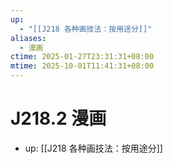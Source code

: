 ```yaml
---
up:
  - "[[J218 各种画技法：按用途分]]"
aliases:
  - 漫画
ctime: 2025-01-27T23:31:31+08:00
mtime: 2025-10-01T11:41:31+08:00
---
```


# J218.2 漫画

- up: [[J218 各种画技法：按用途分]]
